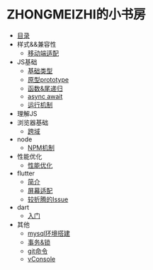# ZHONGMEIZHI的小书房

* [目录](README.md)
* 样式&&兼容性
  * [移动端适配](css/LAYOUT.md)
* JS基础
  * [基础类型](javascript/basal_type.md)
  * [原型prototype](javascript/prototype.md)
  * [函数&尾递归](javascript/function.md)
  * [async await](javascript/async_await.md)
  * [运行机制](javascript/event_loop.md)
* 理解JS
* 浏览器基础
  * [跨域](browser/cross_origin.md)
* node
  * [NPM机制](node/NPM.md)
* 性能优化
  * [性能优化](performance/optimization.md)
* flutter
  * [简介](flutter/BRIEF.md)
  * [屏幕适配](flutter/PRIMER.md)
  * [较折腾的Issue](flutter/ISSUE.md)
* dart
  * [入门](dart/PRIMER.md)
* 其他
  * [mysql环境搭建](other/MYSQL.md)
  * [事务&锁](other/data_base.md)
  * [git命令](other/GIT.md)
  * [vConsole](other/vConsole.md)